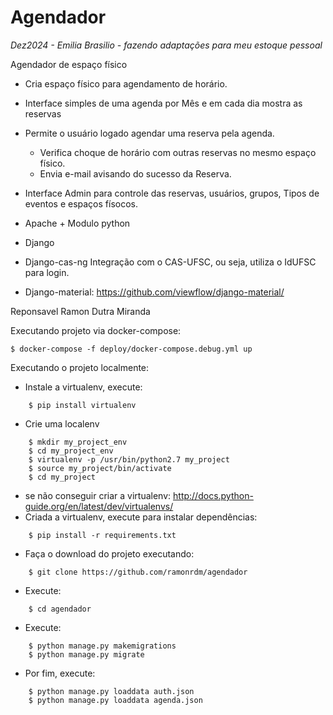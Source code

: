 Agendador
=========
<em>Dez2024 - Emilia Brasilio - fazendo adaptações para meu estoque pessoal</em>

Agendador de espaço físico

+ Cria espaço físico para agendamento de horário.
+ Interface simples de uma agenda por Mês e em cada dia mostra as reservas
+ Permite o usuário logado agendar uma reserva pela agenda.
    + Verifica choque de horário com outras reservas no mesmo espaço físico.
    + Envia e-mail avisando do sucesso da Reserva.
+ Interface Admin para controle das reservas, usuários, grupos, Tipos de eventos e espaços físocos.

 + Apache + Modulo python 
 + Django 
 + Django-cas-ng
     Integração com o CAS-UFSC, ou seja, utiliza o IdUFSC para login.
 + Django-material:
    https://github.com/viewflow/django-material/

Reponsavel Ramon Dutra Miranda

Executando projeto via docker-compose:
```
$ docker-compose -f deploy/docker-compose.debug.yml up
```

Executando o projeto localmente:
+ Instale a virtualenv, execute:
```
    $ pip install virtualenv
```
+ Crie uma localenv
```
    $ mkdir my_project_env
    $ cd my_project_env
    $ virtualenv -p /usr/bin/python2.7 my_project
    $ source my_project/bin/activate
    $ cd my_project
```
+ se não conseguir criar a virtualenv: http://docs.python-guide.org/en/latest/dev/virtualenvs/
+ Criada a virtualenv, execute para instalar dependências:
```
    $ pip install -r requirements.txt
```
+ Faça o download do projeto executando:
```
    $ git clone https://github.com/ramonrdm/agendador
```
+ Execute:
```
    $ cd agendador
```
+ Execute: 
```
    $ python manage.py makemigrations
    $ python manage.py migrate
```
+ Por fim, execute:
```
    $ python manage.py loaddata auth.json
    $ python manage.py loaddata agenda.json
```
